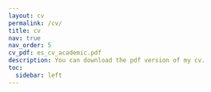 ```yaml
---
layout: cv
permalink: /cv/
title: cv
nav: true
nav_order: 5
cv_pdf: es_cv_academic.pdf
description: You can download the pdf version of my cv.
toc:
  sidebar: left
---
```

